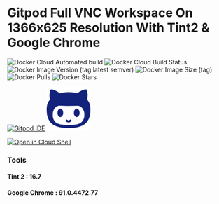 # Gitpod Full VNC Workspace On 1366x625 Resolution With Tint2 & Google Chrome

![Docker Cloud Automated build](https://img.shields.io/docker/cloud/automated/baneeishaque/gitpod-workspace-full-vnc-1366x625-tint2-chrome)
![Docker Cloud Build Status](https://img.shields.io/docker/cloud/build/baneeishaque/gitpod-workspace-full-vnc-1366x625-tint2-chrome)
![Docker Image Version (tag latest semver)](https://img.shields.io/docker/v/baneeishaque/gitpod-workspace-full-vnc-1366x625-tint2-chrome/latest)
![Docker Image Size (tag)](https://img.shields.io/docker/image-size/baneeishaque/gitpod-workspace-full-vnc-1366x625-tint2-chrome/latest)
![Docker Pulls](https://img.shields.io/docker/pulls/baneeishaque/gitpod-workspace-full-vnc-1366x625-tint2-chrome)
![Docker Stars](https://img.shields.io/docker/stars/baneeishaque/gitpod-workspace-full-vnc-1366x625-tint2-chrome)

<a href="https://gitpod.io/#https://github.com/Baneeishaque/gitpod-workspace-full-vnc-1366x625-tint2-chrome"><img src="https://icons-for-free.com/iconfiles/png/512/gitpod-1324440164066425542.png" alt="Gitpod IDE" width="100" height="100"></a>
<a href="https://github1s.com/Baneeishaque/gitpod-workspace-full-vnc-1366x625-tint2-chrome"><img src="https://raw.githubusercontent.com/conwnet/github1s/master/resources/images/logo.svg" alt="Github1s Editor" width="100" height="100"></a>

[![Open in Cloud Shell](https://gstatic.com/cloudssh/images/open-btn.svg)](https://ssh.cloud.google.com/cloudshell/editor?cloudshell_git_repo=https://github.com/Baneeishaque/gitpod-workspace-full-vnc-1366x625-tint2-chrome)

### Tools
#### Tint 2 : 16.7
#### Google Chrome : 91.0.4472.77

[//]: # "[![Gitpod ready-to-code](https://img.shields.io/badge/Gitpod-ready--to--code-blue?logo=gitpod)](https://gitpod.io/#https://github.com/Baneeishaque/gitpod-workspace-full-vnc-1366x625-tint2-chrome)"
